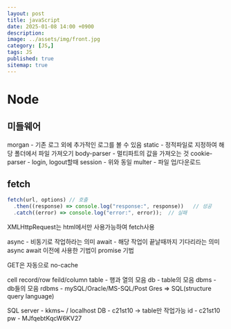 ```yaml
---
layout: post
title: javaScript
date: 2025-01-08 14:00 +0900
description: 
image: ../assets/img/front.jpg
category: [JS,]
tags: JS
published: true
sitemap: true
---
```


# Node

## 미들웨어
morgan - 기존 로그 외에 추가적인 로그를 볼 수 있음
static - 정적파일로 지정하여 해당 폴더에서 파일 가져오기
body-parser - 멀티파트의 값을 가져오는 것
cookie-parser - login, logout할때
session - 위와 동일
multer - 파일 업/다운로드

## fetch

````javascript
fetch(url, options)	// 호출
  .then((response) => console.log("response:", response))	// 성공
  .catch((error) => console.log("error:", error));	// 실패
````

XMLHttpRequest는 html에서만 사용가능하여 fetch사용

async - 비동기로 작업하라는 의미
await - 해당 작업이 끝날때까지 기다리라는 의미
async await 이전에 사용한 기법이 promise 기법

GET은 자동으로 no-cache

cell
record/row
feild/column
table - 행과 열의 모음
db - table의 모음
dbms - db들의 모음
rdbms - mySQL/Oracle/MS-SQL/Post Gres => SQL(structure query language)







SQL
server - kkms~ / localhost
DB - c21st10 -> table만 작업가능
id - c21st10
pw - MJfqebtKqcW6KV27

